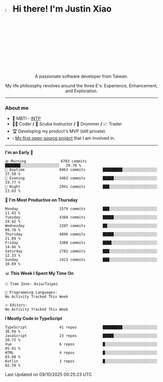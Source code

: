 # <img src="https://media.giphy.com/media/hvRJCLFzcasrR4ia7z/giphy.gif" width="5%">Hi there! I'm Justin Xiao
<p align="center">A passionate software developer from Taiwan.  </p>
<p align="center">My life philosophy revolves around the three E's: Experience, Enhancement, and Exploration.</p>

---
### About me
- 👀 MBTI - [INTP](https://www.16personalities.com/intp-personality)
- 👨‍💻 Coder **/** 🤿 Scuba Instructor **/** 🥁 Drummer **/** 📈 Trader
- 🏆 Developing my product's MVP (still private).
- 💧 [My first open-source project](https://github.com/Game-as-a-Service/Game-Lobby-Web) that I am involved in.

---
<!--START_SECTION:waka-->
**I'm an Early 🐤** 

```text
🌞 Morning                6703 commits        ███████░░░░░░░░░░░░░░░░░░   29.70 % 
🌆 Daytime                8463 commits        █████████░░░░░░░░░░░░░░░░   37.50 % 
🌃 Evening                4463 commits        █████░░░░░░░░░░░░░░░░░░░░   19.77 % 
🌙 Night                  2941 commits        ███░░░░░░░░░░░░░░░░░░░░░░   13.03 % 
```
📅 **I'm Most Productive on Thursday** 

```text
Monday                   2579 commits        ███░░░░░░░░░░░░░░░░░░░░░░   11.43 % 
Tuesday                  4384 commits        █████░░░░░░░░░░░░░░░░░░░░   19.42 % 
Wednesday                2207 commits        ██░░░░░░░░░░░░░░░░░░░░░░░   09.78 % 
Thursday                 4896 commits        █████░░░░░░░░░░░░░░░░░░░░   21.69 % 
Friday                   3309 commits        ████░░░░░░░░░░░░░░░░░░░░░   14.66 % 
Saturday                 2782 commits        ███░░░░░░░░░░░░░░░░░░░░░░   12.33 % 
Sunday                   2413 commits        ███░░░░░░░░░░░░░░░░░░░░░░   10.69 % 
```


📊 **This Week I Spent My Time On** 

```text
🕑︎ Time Zone: Asia/Taipei

💬 Programming Languages: 
No Activity Tracked This Week

🔥 Editors: 
No Activity Tracked This Week
```

**I Mostly Code in TypeScript** 

```text
TypeScript               41 repos            █████████░░░░░░░░░░░░░░░░   36.94 % 
JavaScript               23 repos            █████░░░░░░░░░░░░░░░░░░░░   20.72 % 
Vue                      6 repos             █░░░░░░░░░░░░░░░░░░░░░░░░   05.41 % 
HTML                     4 repos             █░░░░░░░░░░░░░░░░░░░░░░░░   03.60 % 
Kotlin                   3 repos             █░░░░░░░░░░░░░░░░░░░░░░░░   02.70 % 
```




 Last Updated on 09/10/2025 00:25:23 UTC
<!--END_SECTION:waka-->
